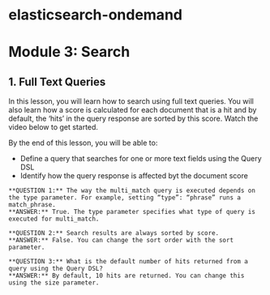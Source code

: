 # elasticsearch-ondemand

# Module 3: Search

## 1. Full Text Queries

In this lesson, you will learn how to search using full text queries. You will also learn how a score is calculated for each document that is a hit and by default, the ‘hits’ in the query response are sorted by this score. Watch the video below to get started.

By the end of this lesson, you will be able to:

- Define a query that searches for one or more text fields using the Query DSL
- Identify how the query response is affected byt the document score

```
**QUESTION 1:** The way the multi_match query is executed depends on the type parameter. For example, setting “type”: “phrase” runs a match_phrase.
**ANSWER:** True. The type parameter specifies what type of query is executed for multi_match.
```
```
**QUESTION 2:** Search results are always sorted by score.
**ANSWER:** False. You can change the sort order with the sort parameter.
```
```
**QUESTION 3:** What is the default number of hits returned from a query using the Query DSL?
**ANSWER:** By default, 10 hits are returned. You can change this using the size parameter.
```

